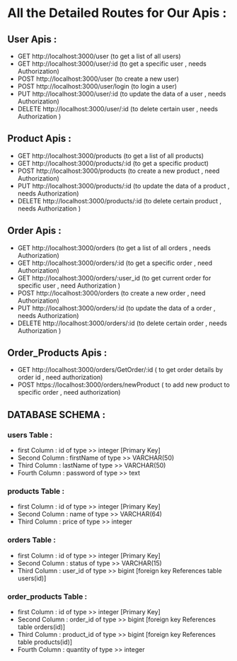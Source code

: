# All the Detailed Routes for Our Apis :

## User Apis :

- GET http://localhost:3000/user (to get a list of all users)
- GET http://localhost:3000/user/:id (to get a specific user , needs Authorization)
- POST http://localhost:3000/user (to create a new user)
- POST http://localhost:3000/user/login (to login a user)
- PUT http://localhost:3000/user/:id (to update the data of a user , needs Authorization)
- DELETE http://localhost:3000/user/:id (to delete certain user , needs Authorization )

## Product Apis :

- GET http://localhost:3000/products (to get a list of all products)
- GET http://localhost:3000/products/:id (to get a specific product)
- POST http://localhost:3000/products (to create a new product , need Authorization)
- PUT http://localhost:3000/products/:id (to update the data of a product , needs Authorization)
- DELETE http://localhost:3000/products/:id (to delete certain product , needs Authorization )

## Order Apis :

- GET http://localhost:3000/orders (to get a list of all orders , needs Authorization)
- GET http://localhost:3000/orders/:id (to get a specific order , need Authorization)
- GET http://localhost:3000/orders/:user_id (to get current order for specific user , need Authorization )
- POST http://localhost:3000/orders (to create a new order , need Authorization)
- PUT http://localhost:3000/orders/:id (to update the data of a order , needs Authorization)
- DELETE http://localhost:3000/orders/:id (to delete certain order , needs Authorization )

## Order_Products Apis :

- GET http://localhost:3000/orders/GetOrder/:id ( to get order details by order id , need authorization)
- POST https://localhost:3000/orders/newProduct ( to add new product to specific order , need authorization)

## DATABASE SCHEMA :

### users Table :

- first Column : id of type >> integer [Primary Key]
- Second Column : firstName of type >> VARCHAR(50)
- Third Column : lastName of type >> VARCHAR(50)
- Fourth Column : password of type >> text

### products Table :

- first Column : id of type >> integer [Primary Key]
- Second Column : name of type >> VARCHAR(64)
- Third Column : price of type >> integer

### orders Table :

- first Column : id of type >> integer [Primary Key]
- Second Column : status of type >> VARCHAR(15)
- Third Column : user_id of type >> bigint [foreign key References table users(id)]

### order_products Table :

- first Column : id of type >> integer [Primary Key]
- Second Column : order_id of type >> bigint [foreign key References table orders(id)]
- Third Column : product_id of type >> bigint [foreign key References table products(id)]
- Fourth Column : quantity of type >> integer

<!-- # API Requirements

The company stakeholders want to create an online storefront to showcase their great product ideas. Users need to be able to browse an index of all products, see the specifics of a single product, and add products to an order that they can view in a cart page. You have been tasked with building the API that will support this application, and your coworker is building the frontend.

These are the notes from a meeting with the frontend developer that describe what endpoints the API needs to supply, as well as data shapes the frontend and backend have agreed meet the requirements of the application.

## API Endpoints

#### Products

- Index
- Show
- Create [token required]
- [OPTIONAL] Top 5 most popular products
- [OPTIONAL] Products by category (args: product category)

#### Users

- Index [token required]
- Show [token required]
- Create N[token required]

#### Orders

- Current Order by user (args: user id)[token required]
- [OPTIONAL] Completed Orders by user (args: user id)[token required]

## Data Shapes

#### Product

- id
- name
- price
- [OPTIONAL] category

#### User

- id
- firstName
- lastName
- password

#### Orders

- id
- id of each product in the order
- quantity of each product in the order
- user_id
- status of order (active or complete) -->
